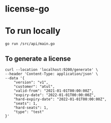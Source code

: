 # license-go

# To run locally

```
go run /src/api/main.go
```

## To generate a license

```
curl --location 'localhost:9200/generate' \
--header 'Content-Type: application/json' \
--data '{
    "version": "v1",
    "customer": "atul",
    "valid-from": "2021-01-01T00:00:00Z",
    "expiry-date": "2022-01-01T00:00:00Z",
    "hard-expiry-date": "2022-01-01T00:00:00Z",
    "seats": 1,
    "hard-seats": 1,
    "type": "test"
}'
```
